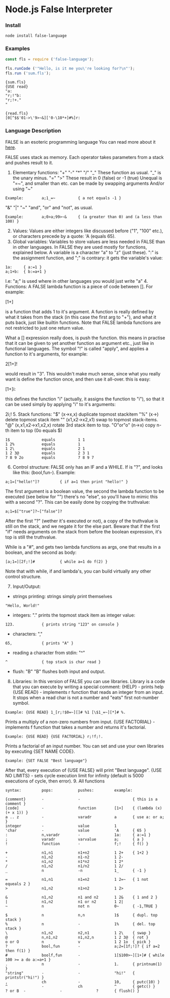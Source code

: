# Node.js False Interpreter

### Install
``node install false-language``

### Examples

```js
const fls = require ('false-language');

fls.runCode ('"Hello, is it me you\'re looking for?\n"');
fls.run ('sum.fls');

````

```
{sum.fls}
{USE read}
"a:
"r;!"b:
"r;!+."
"
```

```
{read.fls}
[0[^$$'01->\'9>~&]['0-\10*+]#%]r:
```

### Language Description

FALSE is an esoteric programming language
You can read more about it [here](http://strlen.com/false-language).

FALSE uses stack as memory.
Each operator takes parameters from a stack and pushes result to it.
1. Elementary functions:
"+"     "-"     "*"     "/"     "\_"
These function as usual. "\_" is the unary minus.
"="     ">"
These result in 0 (false) or -1 (true)
Unequal is "=\~", and smaller than etc. can be made by swapping arguments
And/or using "\~"
```
Example:        a;1_=~          { a not equals -1 }
```
"&"     "|"     "~"
"and", "or" and "not", as usual.
```
Example:        a;0>a;99>~&     { (a greater than 0) and (a less than 100) }
```
2. Values:
Values are either integers like discussed before ("1", "100" etc.), or characters precede by a quote: 'A (equals 65).
3. Global variables:
Variables to store values are less needed in FALSE than in other languages.
In FALSE they are used mostly for functions, explained below.
A variable is a character "a" to "z" (just these).
":" is the assignment function, and ";" is contrary: it gets the variable's value:
```
1a:     { a:=1 }
a;1+b:  { b:=a+1 }
```

I.e: "a;" is used where in other languages you would just write "a"
4. Functions:
A FALSE lambda function is a piece of code between []. For example:

[1+]

is a function that adds 1 to it's argument. A function is really defined by what it takes from the stack (in this case the first arg to "+"), and what it puts back, just like builtin functions. Note that FALSE lambda functions are not restricted to just one return value.

What a [] expression really does, is push the function. this means in practise that it can be given to yet another function as argument etc., just like in functional languages. The symbol "!" is called "apply", and applies a function to it's arguments, for example:

2[1+]!

would result in "3".
This wouldn't make much sense, since what you really want is define the function once, and then use it all-over. this is easy:

[1+]i:

this defines the function "i" (actually, it assigns the function to "i"), so that it can be used simply by applying "i" to it's arguments:

2i;!
5. Stack functions:
"$"     (x->x,x) duplicate topmost stackitem
"%"     (x->)    delete topmost stack item
"\"     (x1,x2->x2,x1)   swap to topmost stack-items.
"@"     (x,x1,x2->x1,x2,x)       rotate 3rd stack item to top.
"O"or"o" (n->x)  copy n-th item to top (0o equals $)

```
1$              equals          1 1
1 2%            equals          1
1 2\            equals          2 1
1 2 3@          equals          2 3 1
7 8 9 2o        equals          7 8 9 7
```
6. Control structure:
FALSE only has an IF and a WHILE.
If is "?", and looks like this: (bool,fun-). Example:

```
a;1=["hello!"]?         { if a=1 then print "hello!" }
```

The first argument is a boolean value, the second the lambda function to be executed (see below for "") there's no "else", so you'll have to mimic this with a second "?". This can be easily done by copying the truthvalue:

```
a;1=$["true"]?~["false"]?
```

After the first "?" (wether it's executed or not), a copy of the truthvalue is still on the stack, and we negate it for the else part. Beware that if the first "if" needs arguments on the stack from before the boolean expression, it's top is still the truthvalue.

While is a "#", and gets two lambda functions as args, one that results in a boolean, and the second as body:

```
[a;1=][2f;!]#           { while a=1 do f(2) }
```
Note that with while, if and lambda's, you can build virtually any other control structure.

7. Input/Output:

- strings printing: strings simply print themselves

```
"Hello, World!"
```

- integers: "." prints the topmost stack item as integer value:

```
123.            { prints string "123" on console }
```

- characters: ","

```
65,             { prints "A" }
```

- reading a character from stdin: "^"

```
^               { top stack is char read }
```

- flush: "B"
"B" flushes both input and output.
8. Libraries:
In this version of FALSE you can use libraries. Library is a code that you can execute by writing a special comment:
{HELP} - prints help
{USE READ} - implements r function that reads an integer from an input. It stops when a read char is not a number and "eats" first not-number symbol.
```
Example: {USE READ} 1_[r;!$0=~][]# %1 [\$1_=~][*]# %.
```
Prints a multiply of a non-zero numbers from input.
{USE FACTORIAL} - implements f function that takes a number and returns it's factorial.
```
Example: {USE READ} {USE FACTORIAL} r;!f;!.
```
Prints a factorial of an input number.
You can set and use your own libraries by executing {SET NAME CODE}.
```
Example: {SET FALSE "Best language"}
```
After that, every execution of {USE FALSE} will print "Best language".
{USE NO LIMITS} - sets cycle execution limit for infinity (default is 5000 executions of cycle, then error).
9. All functions
```
syntax:         pops:           pushes:         example:

{comment}       -               -                       { this is a comment }
[code]          -               function        [1+]    { (lambda (x) (+ x 1)) }
a .. z          -               varadr          a       { use a: or a; }
integer         -               value           1
'char           -               value           'A      { 65 }
:               n,varadr        -               1a:     { a:=1 }
;               varadr          varvalue        a;      { a }
!               function        -               f;!     { f() }

+               n1,n1           n1+n2           1 2+    { 1+2 }
-               n1,n2           n1-n2           1 2-
*               n1,n2           n1*n2           1 2*
/               n1,n2           n1/n2           1 2/
_               n               -n              1_      { -1 }

=               n1,n1           n1=n2           1 2=~   { 1 not equeals 2 }
>               n1,n2           n1>n2           1 2>

&               n1,n2           n1 and n2       1 2&    { 1 and 2 }
|               n1,n2           n1 or n2        1 2|
~               n               not n           0~      { -1,TRUE }

$               n               n,n             1$      { dupl. top stack }
%               n               -               1%      { del. top stack }
\               n1,n2           n2,n1           1 2\    { swap }
@               n,n1,n2         n1,n2,n         1 2 3@  { rot }
o or O          n               v               1 2 1o  { pick }
?               bool,fun        -               a;2=[1f;!]? { if a=2 then f(1) }
#               boolf,fun       -               1[$100>~][1+]# { while 100 >= a do a:=a+1 }
.               n               -               1.      { printnum(1) }
"string"        -               -               "hi!"   { printstr("hi!") }
,               ch              -               10,     { putc(10) }
^               -               ch              ^       { getc() }
? or B  -               -               ?       { flush() }
```